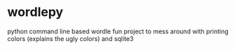 # wordlepy
python command line based wordle
fun project to mess around with printing colors (explains the ugly colors) and sqlite3
